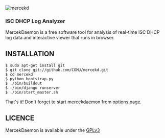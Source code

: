 ![mercekd](http://i.imgur.com/IKDeu0I.png)
### ISC DHCP Log Analyzer

MercekDaemon is a free software tool for analysis of real-time ISC DHCP log data and interactive viewer that runs in browser.

## INSTALLATION

    $ sudo apt-get install git
    $ git clone git://github.com/COMU/mercekd.git
    $ cd mercekd
    $ python bootstrap.py
    $ ./bin/buildout
    $ ./bin/django runserver
    $ ./bin/start_master.sh

That's it! Don't forget to start mercekdaemon from options page.

## LICENCE

MercekDaemon is available under the [GPLv3](http://gplv3.fsf.org/)
